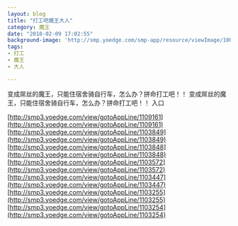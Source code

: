 ```yaml
---
layout: blog
title: "打工吧魔王大人"
category: 魔王
date: "2018-02-09 17:02:55"
background-image: 'http://smp.yoedge.com/smp-app/resource/viewImage/1002060appline.png'
tags:
- 打工
- 魔王
- 大人

---
```

变成屌丝的魔王，只能住宿舍骑自行车，怎么办？拼命打工吧！！
变成屌丝的魔王，只能住宿舍骑自行车，怎么办？拼命打工吧！！
入口

[http://smp3.yoedge.com/view/gotoAppLine/1109161](http://smp3.yoedge.com/view/gotoAppLine/1109161)
[http://smp3.yoedge.com/view/gotoAppLine/1103849](http://smp3.yoedge.com/view/gotoAppLine/1103849)
[http://smp3.yoedge.com/view/gotoAppLine/1103848](http://smp3.yoedge.com/view/gotoAppLine/1103848)
[http://smp3.yoedge.com/view/gotoAppLine/1103572](http://smp3.yoedge.com/view/gotoAppLine/1103572)
[http://smp3.yoedge.com/view/gotoAppLine/1103447](http://smp3.yoedge.com/view/gotoAppLine/1103447)
[http://smp3.yoedge.com/view/gotoAppLine/1103255](http://smp3.yoedge.com/view/gotoAppLine/1103255)
[http://smp3.yoedge.com/view/gotoAppLine/1103254](http://smp3.yoedge.com/view/gotoAppLine/1103254)

        

